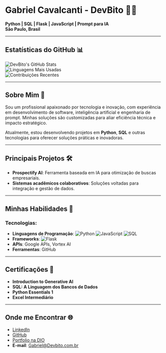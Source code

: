 # Gabriel Cavalcanti - DevBito 👨‍💻

**Python | SQL | Flask | JavaScript | Prompt para IA**  
**São Paulo, Brasil**

---

## Estatísticas do GitHub 📊

![DevBito's GitHub Stats](https://github-readme-stats.vercel.app/api?username=DevBito&show_icons=true&theme=radical)  
![Linguagens Mais Usadas](https://github-readme-stats.vercel.app/api/top-langs/?username=DevBito&layout=compact&theme=radical)  
![Contribuições Recentes](https://github-readme-streak-stats.herokuapp.com/?user=DevBito&theme=radical)

---

## Sobre Mim 🚀

Sou um profissional apaixonado por tecnologia e inovação, com experiência em desenvolvimento de software, inteligência artificial e engenharia de prompt. Minhas soluções são customizadas para aliar eficiência técnica e impacto estratégico.

Atualmente, estou desenvolvendo projetos em **Python**, **SQL** e outras tecnologias para oferecer soluções práticas e inovadoras.

---

## Principais Projetos 🛠️

- **Prospectify AI**: Ferramenta baseada em IA para otimização de buscas empresariais.
- **Sistemas acadêmicos colaborativos**: Soluções voltadas para integração e gestão de dados.

---

## Minhas Habilidades 🌟

### Tecnologias:
- **Linguagens de Programação**: ![Python](https://img.shields.io/badge/-Python-3776AB?style=flat&logo=python&logoColor=white) ![JavaScript](https://img.shields.io/badge/-JavaScript-F7DF1E?style=flat&logo=javascript&logoColor=black) ![SQL](https://img.shields.io/badge/-SQL-4479A1?style=flat&logo=mysql&logoColor=white)  
- **Frameworks**: ![Flask](https://img.shields.io/badge/-Flask-000000?style=flat&logo=flask&logoColor=white)  
- **APIs**: Google APIs, Vortex AI  
- **Ferramentas**: GitHub  

---

## Certificações 📜

- **Introduction to Generative AI**
- **SQL: A Linguagem dos Bancos de Dados**
- **Python Essentials 1**
- **Excel Intermediário**

---

## Onde me Encontrar 🌐

- [LinkedIn](https://www.linkedin.com/in/gabriel-a837921a3)  
- [GitHub](https://github.com/DevBito)  
- [Portfolio na DIO](https://www.dio.me/users/gabrielgc765)  
- **E-mail**: Gabriel@Devbito.com.br
